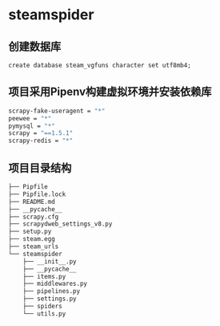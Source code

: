 # steamspider

## 创建数据库

```mysql
create database steam_vgfuns character set utf8mb4;
```

## 项目采用Pipenv构建虚拟环境并安装依赖库

```bash
scrapy-fake-useragent = "*"
peewee = "*"
pymysql = "*"
scrapy = "==1.5.1"
scrapy-redis = "*"
```

## 项目目录结构

```bash 
├── Pipfile
├── Pipfile.lock
├── README.md
├── __pycache__
├── scrapy.cfg
├── scrapydweb_settings_v8.py
├── setup.py
├── steam.egg
├── steam_urls
└── steamspider
    ├── __init__.py
    ├── __pycache__
    ├── items.py
    ├── middlewares.py
    ├── pipelines.py
    ├── settings.py
    ├── spiders
    └── utils.py
```
